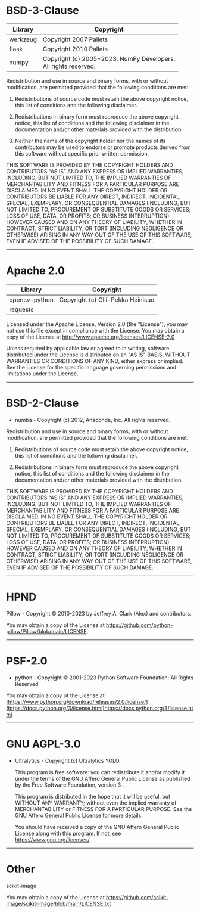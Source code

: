 # BSD-3-Clause

| Library | Copyright                                                          |
| ------- | ------------------------------------------------------------------ |
| werkzeug  | Copyright 2007 Pallets        |
| flask   | Copyright 2010 Pallets                                             |
| numpy   | Copyright (c) 2005-2023, NumPy Developers.<br>All rights reserved. |

Redistribution and use in source and binary forms, with or without modification, are permitted provided that the following conditions are met:

1. Redistributions of source code must retain the above copyright notice, this list of conditions and the following disclaimer.

2. Redistributions in binary form must reproduce the above copyright notice, this list of conditions and the following disclaimer in the documentation and/or other materials provided with the distribution.

3. Neither the name of the copyright holder nor the names of its contributors may be used to endorse or promote products derived from this software without specific prior written permission.

THIS SOFTWARE IS PROVIDED BY THE COPYRIGHT HOLDERS AND CONTRIBUTORS “AS IS” AND ANY EXPRESS OR IMPLIED WARRANTIES, INCLUDING, BUT NOT LIMITED TO, THE IMPLIED WARRANTIES OF MERCHANTABILITY AND FITNESS FOR A PARTICULAR PURPOSE ARE DISCLAIMED. IN NO EVENT SHALL THE COPYRIGHT HOLDER OR CONTRIBUTORS BE LIABLE FOR ANY DIRECT, INDIRECT, INCIDENTAL, SPECIAL, EXEMPLARY, OR CONSEQUENTIAL DAMAGES (INCLUDING, BUT NOT LIMITED TO, PROCUREMENT OF SUBSTITUTE GOODS OR SERVICES; LOSS OF USE, DATA, OR PROFITS; OR BUSINESS INTERRUPTION) HOWEVER CAUSED AND ON ANY THEORY OF LIABILITY, WHETHER IN CONTRACT, STRICT LIABILITY, OR TORT (INCLUDING NEGLIGENCE OR OTHERWISE) ARISING IN ANY WAY OUT OF THE USE OF THIS SOFTWARE, EVEN IF ADVISED OF THE POSSIBILITY OF SUCH DAMAGE.

___

# Apache 2.0

| Library       | Copyright                                 |
| ------------- | ----------------------------------------- |
| opencv-python | Copyright (c) Olli-Pekka Heinisuo         |
| requests      | 

Licensed under the Apache License, Version 2.0 (the "License");
   you may not use this file except in compliance with the License.
   You may obtain a copy of the License at http://www.apache.org/licenses/LICENSE-2.0

   Unless required by applicable law or agreed to in writing, software
   distributed under the License is distributed on an "AS IS" BASIS,
   WITHOUT WARRANTIES OR CONDITIONS OF ANY KIND, either express or implied.
   See the License for the specific language governing permissions and
   limitations under the License.

___

# BSD-2-Clause
- numba - Copyright (c) 2012, Anaconda, Inc. All rights reserved.

Redistribution and use in source and binary forms, with or without modification, are permitted provided that the following conditions are met:

1. Redistributions of source code must retain the above copyright notice, this list of conditions and the following disclaimer.

2. Redistributions in binary form must reproduce the above copyright notice, this list of conditions and the following disclaimer in the documentation and/or other materials provided with the distribution.

THIS SOFTWARE IS PROVIDED BY THE COPYRIGHT HOLDERS AND CONTRIBUTORS “AS IS” AND ANY EXPRESS OR IMPLIED WARRANTIES, INCLUDING, BUT NOT LIMITED TO, THE IMPLIED WARRANTIES OF MERCHANTABILITY AND FITNESS FOR A PARTICULAR PURPOSE ARE DISCLAIMED. IN NO EVENT SHALL THE COPYRIGHT HOLDER OR CONTRIBUTORS BE LIABLE FOR ANY DIRECT, INDIRECT, INCIDENTAL, SPECIAL, EXEMPLARY, OR CONSEQUENTIAL DAMAGES (INCLUDING, BUT NOT LIMITED TO, PROCUREMENT OF SUBSTITUTE GOODS OR SERVICES; LOSS OF USE, DATA, OR PROFITS; OR BUSINESS INTERRUPTION) HOWEVER CAUSED AND ON ANY THEORY OF LIABILITY, WHETHER IN CONTRACT, STRICT LIABILITY, OR TORT (INCLUDING NEGLIGENCE OR OTHERWISE) ARISING IN ANY WAY OUT OF THE USE OF THIS SOFTWARE, EVEN IF ADVISED OF THE POSSIBILITY OF SUCH DAMAGE.

___
# HPND
Pillow - Copyright © 2010-2023 by Jeffrey A. Clark (Alex) and contributors.

You may obtain a copy of the License at https://github.com/python-pillow/Pillow/blob/main/LICENSE.

___
# PSF-2.0

- python - Copyright © 2001-2023 Python Software Foundation; All Rights Reserved

You may obtain a copy of the License at [https://www.python.org/download/releases/2.0/license/](https://docs.python.org/3/license.html)https://docs.python.org/3/license.html.

___
# GNU AGPL-3.0

- Ultralytics - Copyright (c) Ultralytics YOLO.

   This program is free software: you can redistribute it and/or modify
    it under the terms of the GNU Affero General Public License as
    published by the Free Software Foundation, version 3 .

    This program is distributed in the hope that it will be useful,
    but WITHOUT ANY WARRANTY; without even the implied warranty of
    MERCHANTABILITY or FITNESS FOR A PARTICULAR PURPOSE.  See the
    GNU Affero General Public License for more details.

    You should have received a copy of the GNU Affero General Public License
    along with this program.  If not, see <https://www.gnu.org/licenses/>.

___
# Other

scikit-image

You may obtain a copy of the License at https://github.com/scikit-image/scikit-image/blob/main/LICENSE.txt 
